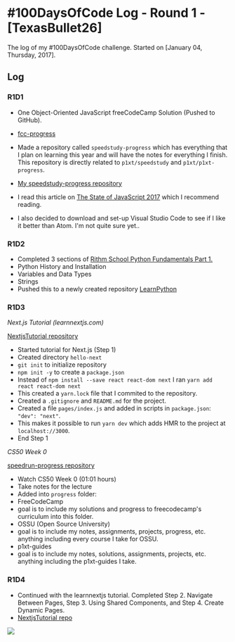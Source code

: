 # #100DaysOfCode Log - Round 1 - [TexasBullet26]

The log of my #100DaysOfCode challenge. Started on [January 04, Thursday, 2017].

## Log

### R1D1
* One Object-Oriented JavaScript freeCodeCamp Solution (Pushed to GitHub).
* [fcc-progress](https://github.com/TexasBullet26/fcc-progress/tree/master/src/00-front-end-development/05-object-oriented-and-functional-programming/00-declare-javascript-objects-and-variables)

* Made a repository called `speedstudy-progress` which has everything that I plan on learning this year and will have the notes for everything I finish. This repository is directly related to `p1xt/speedstudy` and `p1xt/p1xt-progress`.
* [My speedstudy-progress repository](https://github.com/TexasBullet26/speedstudy-progress)

* I read this article on [The State of JavaScript 2017](https://stateofjs.com/2017/introduction/) which I recommend reading.

* I also decided to download and set-up Visual Studio Code to see if I like it better than Atom. I'm not quite sure yet..

### R1D2
* Completed 3 sections of [Rithm School Python Fundamentals Part 1.](https://www.rithmschool.com/courses/python-fundamentals-part-1)
* Python History and Installation
* Variables and Data Types
* Strings
* Pushed this to a newly created repository [LearnPython](https://github.com/TexasBullet26/LearnPython)

### R1D3

*Next.js Tutorial (learnnextjs.com)*

[NextjsTutorial repository](https://github.com/TexasBullet26/NextjsTutorial)
* Started tutorial for Next.js (Step 1)
* Created directory `hello-next`
* `git init` to initialize repository
* `npm init -y` to create a `package.json`
* Instead of `npm install --save react react-dom next` I ran `yarn add react react-dom next`
* This created a `yarn.lock` file that I commited to the repository.
* Created a `.gitignore` and `README.md` for the project.
* Created a file `pages/index.js` and added in scripts in `package.json`: `"dev": "next"`.
* This makes it possible to run `yarn dev` which adds HMR to the project at `localhost://3000`.
* End Step 1

*CS50 Week 0*

[speedrun-progress repository](https://github.com/TexasBullet26/speedrun-progress)
* Watch CS50 Week 0 (01:01 hours)
* Take notes for the lecture
* Added into `progress` folder:
* FreeCodeCamp
* goal is to include my solutions and progress to freecodecamp's curriculum into this folder.
* OSSU (Open Source University)
* goal is to include my notes, assignments, projects, progress, etc. anything including every course I take for OSSU.
* p1xt-guides
* goal is to include my notes, solutions, assignments, projects, etc. anything including the p1xt-guides I take.

### R1D4

* Continued with the learnnextjs tutorial. Completed Step 2. Navigate Between Pages, Step 3. Using Shared Components, and Step 4. Create Dynamic Pages.
* [NextjsTutorial repo](https://github.com/TexasBullet26/NextjsTutorial)

![](https://www.evernote.com/shard/s575/sh/74199657-b14f-415c-acb7-f9f758f5435c/b41dc540b5d0bafb6184055a97b58cb4)

